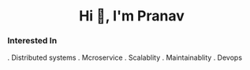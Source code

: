 <h1 align="center">Hi 👋, I'm Pranav</h1>

<h3 align="left">Interested In</h3>
<p align="left">
  . Distributed systems
  . Mcroservice
  . Scalablity 
  . Maintainablity
  . Devops
</p>
